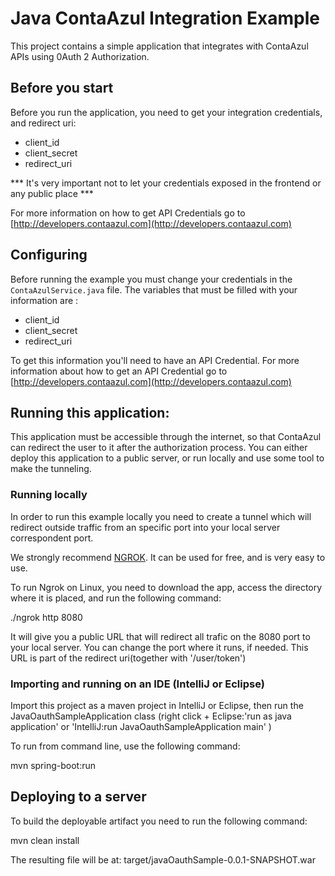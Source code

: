 # Java ContaAzul Integration Example

This project contains a simple application that integrates with ContaAzul APIs using 0Auth 2 Authorization.

## Before you start

Before you run the application, you need to get your integration credentials, and redirect uri:

- client_id
- client_secret
- redirect_uri

*** It's very important not to let your credentials exposed in the frontend or any public place ***

For more information on how to get API Credentials go to [http://developers.contaazul.com](http://developers.contaazul.com)

## Configuring

Before running the example you must change your credentials in the `ContaAzulService.java` file.
The variables that must be filled with your information are :

 - client_id
 - client_secret
 - redirect_uri

To get this information you'll need to have an API Credential.
For more information about how to get an API Credential go to [http://developers.contaazul.com](http://developers.contaazul.com)

## Running this application:

This application must be accessible through the internet, so that ContaAzul can redirect the user to it after the authorization process.
You can either deploy this application to a public server, or run locally and use some tool to make the tunneling.

### Running locally

In order to run this example locally you need to create a tunnel which will redirect outside traffic from an specific port into your local server correspondent port.

We strongly recommend [NGROK](https://ngrok.com/). It can be used for free, and is very easy to use.

To run Ngrok on Linux, you need to download the app, access the directory where it is placed, and run the following command:

./ngrok http 8080

It will give you a public URL that will redirect all trafic on the 8080 port to your local server.
You can change the port where it runs, if needed. This URL is part of the redirect uri(together with '/user/token')

### Importing and running on an IDE (IntelliJ or Eclipse)

Import this project as a maven project in IntelliJ or Eclipse, then run the JavaOauthSampleApplication class
(right click + Eclipse:'run as java application' or 'IntelliJ:run JavaOauthSampleApplication main' )

To run from command line, use the following command:

mvn spring-boot:run

## Deploying to a server

To build the deployable artifact you need to run the following command:

mvn clean install

The resulting file will be at: target/javaOauthSample-0.0.1-SNAPSHOT.war